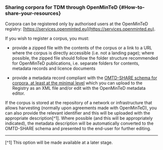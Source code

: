 ### Sharing corpora for TDM through OpenMinTeD {#How-to-share-your-resources}

Corpora can be registered only by authorised users at the OpenMinTeD registry: [https://services.openminted.eu](https://services.openminted.eu).

If you wish to register a corpus, you must:

*   provide a zipped file with the contents of the corpus or a link to a URL where the corpus is directly accessible (i.e. not a landing page); where possible, the zipped file should follow the folder structure recommended for OpenMinTeD publications, i.e. separate folders for contents, metadata records and licence documents

*   provide a metadata record compliant with the [OMTD-SHARE schema for corpora, at least at the minimal level](/guidelines_for_providers_of_corpora/recommended_schema_for_corpora.md) which you can upload to the Registry as an XML file and/or edit with the OpenMinTeD metadata editor.

If the corpus is stored at the repository of a network or infrastructure that allows harvesting (normally upon agreements made with OpenMinTeD), you can also provide the relevant identifier and this will be uploaded with the appropriate description[^1]. Where possible (and this will be appropriately indicated), the metadata description will be automatically converted to the OMTD-SHARE schema and presented to the end-user for further editing.

---

[^1] This option will be made available at a later stage.